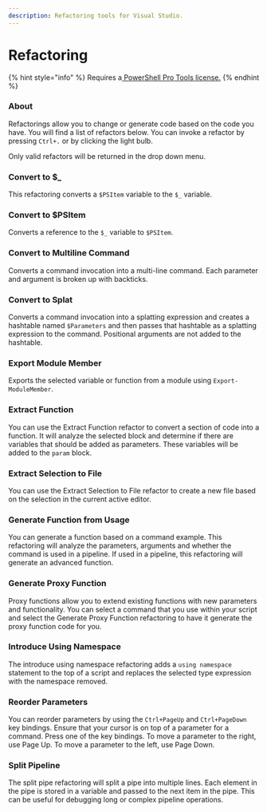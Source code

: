 ```yaml
---
description: Refactoring tools for Visual Studio.
---
```


# Refactoring

{% hint style="info" %}
Requires a[ PowerShell Pro Tools license.](https://ironmansoftware.com/pricing/powershell-pro-tools)
{% endhint %}

### About

Refactorings allow you to change or generate code based on the code you have. You will find a list of refactors below. You can invoke a refactor by pressing `Ctrl+.` or by clicking the light bulb.&#x20;

Only valid refactors will be returned in the drop down menu.

### Convert to $\_

This refactoring converts a `$PSItem` variable to the `$_` variable.

### Convert to $PSItem

Converts a reference to the `$_` variable to `$PSItem`.

### Convert to Multiline Command

Converts a command invocation into a multi-line command. Each parameter and argument is broken up with backticks.

### Convert to Splat

Converts a command invocation into a splatting expression and creates a hashtable named `$Parameters` and then passes that hashtable as a splatting expression to the command. Positional arguments are not added to the hashtable.

### Export Module Member

Exports the selected variable or function from a module using `Export-ModuleMember`.

### Extract Function

You can use the Extract Function refactor to convert a section of code into a function. It will analyze the selected block and determine if there are variables that should be added as parameters. These variables will be added to the `param` block.

### Extract Selection to File

You can use the Extract Selection to File refactor to create a new file based on the selection in the current active editor.

### Generate Function from Usage

You can generate a function based on a command example. This refactoring will analyze the parameters, arguments and whether the command is used in a pipeline. If used in a pipeline, this refactoring will generate an advanced function.

### Generate Proxy Function

Proxy functions allow you to extend existing functions with new parameters and functionality. You can select a command that you use within your script and select the Generate Proxy Function refactoring to have it generate the proxy function code for you.

### Introduce Using Namespace

The introduce using namespace refactoring adds a `using namespace` statement to the top of a script and replaces the selected type expression with the namespace removed.

### Reorder Parameters

You can reorder parameters by using the `Ctrl+PageUp` and `Ctrl+PageDown` key bindings. Ensure that your cursor is on top of a parameter for a command. Press one of the key bindings. To move a parameter to the right, use Page Up. To move a parameter to the left, use Page Down.

### Split Pipeline

The split pipe refactoring will split a pipe into multiple lines. Each element in the pipe is stored in a variable and passed to the next item in the pipe. This can be useful for debugging long or complex pipeline operations.
